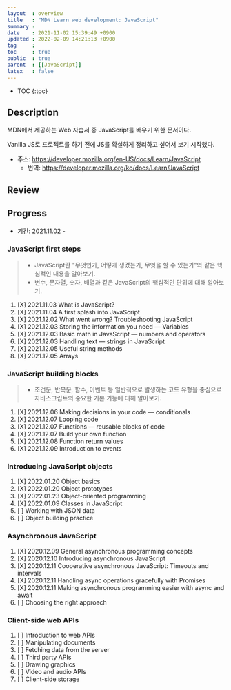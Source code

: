 ```yaml
---
layout  : overview
title   : "MDN Learn web development: JavaScript"
summary : 
date    : 2021-11-02 15:39:49 +0900
updated : 2022-02-09 14:21:13 +0900
tag     : 
toc     : true
public  : true
parent  : [[JavaScript]]
latex   : false
---
```

* TOC
{:toc}

## Description

MDN에서 제공하는 Web 자습서 중 JavaScript를 배우기 위한 문서이다.

Vanilla JS로 프로젝트를 하기 전에 JS를 확실하게 정리하고 싶어서 보기 시작했다.

* 주소: https://developer.mozilla.org/en-US/docs/Learn/JavaScript
    * 번역: https://developer.mozilla.org/ko/docs/Learn/JavaScript

## Review

## Progress

* 기간: 2021.11.02 -

### JavaScript first steps

> * JavaScript란 "무엇인가, 어떻게 생겼는가, 무엇을 할 수 있는가"와 같은 핵심적인 내용을 알아보기.
> * 변수, 문자열, 숫자, 배열과 같은 JavaScript의 핵심적인 단위에 대해 알아보기.

1. [X] 2021.11.03 What is JavaScript?
1. [X] 2021.11.04 A first splash into JavaScript
1. [X] 2021.12.02 What went wrong? Troubleshooting JavaScript
1. [X] 2021.12.03 Storing the information you need — Variables
1. [X] 2021.12.03 Basic math in JavaScript — numbers and operators
1. [X] 2021.12.03 Handling text — strings in JavaScript
1. [X] 2021.12.05 Useful string methods
1. [X] 2021.12.05 Arrays

### JavaScript building blocks

> * 조건문, 반복문, 함수, 이벤트 등 일반적으로 발생하는 코드 유형을 중심으로 자바스크립트의 중요한 기본 기능에 대해 알아보기.

1. [X] 2021.12.06 Making decisions in your code — conditionals
1. [X] 2021.12.07 Looping code
1. [X] 2021.12.07 Functions — reusable blocks of code
1. [X] 2021.12.07 Build your own function
1. [X] 2021.12.08 Function return values
1. [X] 2021.12.09 Introduction to events

### Introducing JavaScript objects

1. [X] 2022.01.20 Object basics
1. [X] 2022.01.20 Object prototypes
1. [X] 2022.01.23 Object-oriented programming
1. [X] 2022.01.09 Classes in JavaScript
1. [ ] Working with JSON data
1. [ ] Object building practice

### Asynchronous JavaScript

1. [X] 2020.12.09 General asynchronous programming concepts
1. [X] 2020.12.10 Introducing asynchronous JavaScript
1. [X] 2020.12.11 Cooperative asynchronous JavaScript: Timeouts and intervals
1. [X] 2020.12.11 Handling async operations gracefully with Promises
1. [X] 2020.12.11 Making asynchronous programming easier with async and await
1. [ ] Choosing the right approach

### Client-side web APIs

1. [ ] Introduction to web APIs
1. [ ] Manipulating documents
1. [ ] Fetching data from the server
1. [ ] Third party APIs
1. [ ] Drawing graphics
1. [ ] Video and audio APIs
1. [ ] Client-side storage
